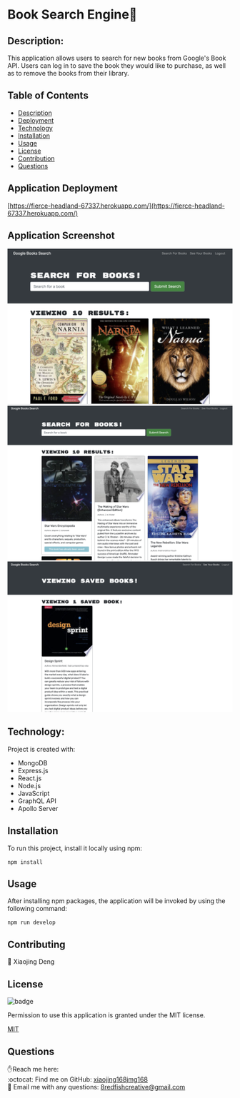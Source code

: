 <h1>Book Search Engine👋</h1>

## Description:

This application allows users to search for new books from Google's Book API. Users can log in to save the book they would like to purchase, as well as to remove the books from their library.

## Table of Contents

- [Description](#description)
- [Deployment](#application-deployment)
- [Technology](#Technology)
- [Installation](#installation)
- [Usage](#usage)
- [License](#license)
- [Contribution](#contribution)
- [Questions](#questions)


## Application Deployment
[https://fierce-headland-67337.herokuapp.com/](https://fierce-headland-67337.herokuapp.com/)

## Application Screenshot

![screenshot](assets/images/book-search.png)
![screenshot](assets/images/book-search-2.png)
![screenshot](assets/images/book-search-3.png)

## Technology:

Project is created with:

- MongoDB
- Express.js
- React.js
- Node.js
- JavaScript
- GraphQL API
- Apollo Server

## Installation

To run this project, install it locally using npm:

```
npm install
```

## Usage

After installing npm packages, the application will be invoked by using the following command:

```
npm run develop
```


## Contributing
👥 Xiaojing Deng


## License

![badge](https://img.shields.io/badge/license-MIT-brightgreen)</br>
<p>Permission to use this application is granted under the MIT license.</p>
 
[MIT](https://choosealicense.com/licenses/mit)


## Questions
✋Reach me here:<br/>
:octocat: Find me on GitHub: [xiaojing168jmg168](https://github.com/xiaojing168jmg168)<br/>
📩 Email me with any questions: 8redfishcreative@gmail.com
